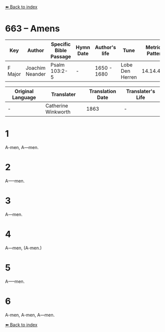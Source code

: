 [⬅️ Back to index](../README.md)

# 663 – Amens

Key | Author   | Specific Bible Passage     |Hymn Date |Author's life |Tune |Metrical Pattern   |Composer/Source                                                                                        
-- | --------- | ---------------------------|----------|--------------|-----|-------------------|-------------   
F Major  | Joachim Neander      | Psalm 103:2-5 | -  | 1650 - 1680 | Lobe Den Herren | 14.14.4.7.8 | Chorale Book for England, 1863 

Original Language | Translater | Translation Date   | Translater's Life     
----------------- | --------- | --------------------|-------------   
\-  | Catherine Winkworth      | 1863 | -  | 1827 - 1878 



# 1

A-men, A—men.



# 2

A—–men.



# 3

A—men.



# 4

A—men, (A-men.)



# 5

A—–men.



# 6

A-men, A-men, A—men.

[⬅️ Back to index](../README.md)
